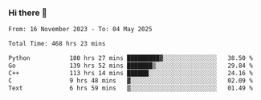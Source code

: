 ### Hi there 👋

<!--
**floyiac/floyiac** is a ✨ _special_ ✨ repository because its `README.md` (this file) appears on your GitHub profile.

Here are some ideas to get you started:

- 🔭 I’m currently working on ...
- 🌱 I’m currently learning ...
- 👯 I’m looking to collaborate on ...
- 🤔 I’m looking for help with ...
- 💬 Ask me about ...
- 📫 How to reach me: ...
- 😄 Pronouns: ...
- ⚡ Fun fact: ...
-->

<!--START_SECTION:waka-->

```txt
From: 16 November 2023 - To: 04 May 2025

Total Time: 468 hrs 23 mins

Python           180 hrs 27 mins █████████▓░░░░░░░░░░░░░░░   38.50 %
Go               139 hrs 52 mins ███████▒░░░░░░░░░░░░░░░░░   29.84 %
C++              113 hrs 14 mins ██████░░░░░░░░░░░░░░░░░░░   24.16 %
C                9 hrs 48 mins   ▓░░░░░░░░░░░░░░░░░░░░░░░░   02.09 %
Text             6 hrs 59 mins   ▒░░░░░░░░░░░░░░░░░░░░░░░░   01.49 %
```

<!--END_SECTION:waka-->
